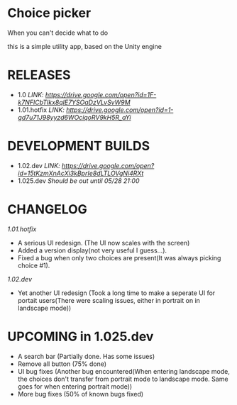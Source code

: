 # Choice picker
When you can't decide what to do

this is a simple utility app, based on the Unity engine

# RELEASES
- 1.0 *LINK: https://drive.google.com/open?id=1F-k7NFICbTIkx8qlE7YSOaDzVLvSvW9M*
- 1.01.hotfix *LINK: https://drive.google.com/open?id=1-gd7u71J98yyzd6WOciqoRV9kH5R_aYi*

# DEVELOPMENT BUILDS
- 1.02.dev *LINK: https://drive.google.com/open?id=15tKzmXnAcXi3kBprIe8dLTLOVgNi4RXt*
- 1.025.dev *Should be out until 05/28 21:00*

# CHANGELOG

*1.01.hotfix*
  
- A serious UI redesign. (The UI now scales with the screen)
- Added a version display(not very useful I guess...).
- Fixed a bug when only two choices are present(It was always picking choice #1).

*1.02.dev*
  
- Yet another UI redesign (Took a long time to make a seperate UI for portait users(There were scaling issues, either in portrait on in landscape mode))

# UPCOMING in 1.025.dev
- A search bar (Partially done. Has some issues)
- Remove all button (75% done)
- UI bug fixes (Another bug encountered(When entering landscape mode, the choices don't transfer from portrait mode to landscape mode. Same goes for when entering portrait mode))
- More bug fixes (50% of known bugs fixed)

